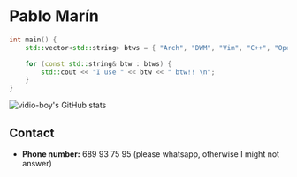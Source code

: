 # Pablo Marín

```cpp
int main() {
    std::vector<std::string> btws = { "Arch", "DWM", "Vim", "C++", "OpenGL", "Thinkpad", fish };

    for (const std::string& btw : btws) {
        std::cout << "I use " << btw << " btw!! \n";
    }
}
```

![vidio-boy's GitHub stats](https://github-readme-stats.vercel.app/api?username=trmaa&show_icons=true&theme=dark)
<!--[![trophy](https://github-profile-trophy.vercel.app/?username=ryo-ma&theme=onedark)](https://github.com/ryo-ma/github-profile-trophy)
![Top Langs](https://github-readme-stats.vercel.app/api/top-langs/?username=trmaa\&layout=compact&theme=dark)-->

## Contact

- **Phone number:** 689 93 75 95 (please whatsapp, otherwise I might not answer)

<!--
**trmaa/trmaa** is a ✨ _special_ ✨ repository because its `README.md` (this file) appears on your GitHub profile.

Here are some ideas to get you started:

- 🔭 I’m currently working on ...
- 🌱 I’m currently learning ...
- 👯 I’m looking to collaborate on ...
- 🤔 I’m looking for help with ...
- 💬 Ask me about ...
- 📫 How to reach me: ...
- 😄 Pronouns: ...
- ⚡ Fun fact: ...
-->
